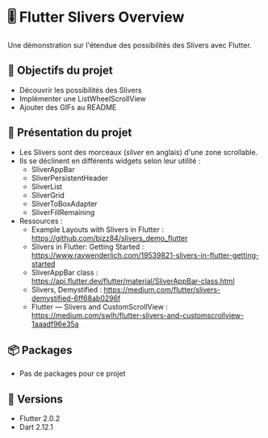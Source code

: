 # :level_slider: Flutter Slivers Overview

Une démonstration sur l'étendue des possibilités des Slivers avec Flutter.

## :rocket: Objectifs du projet

* Découvrir les possibilités des Slivers
* Implémenter une ListWheelScrollView
* Ajouter des GIFs au README

## :dart: Présentation du projet

* Les Slivers sont des morceaux (*sliver* en anglais) d'une zone scrollable.
* Ils se déclinent en différents widgets selon leur utilité :   
   * SliverAppBar
   * SliverPersistentHeader
   * SliverList
   * SliverGrid
   * SliverToBoxAdapter
   * SliverFillRemaining
* Ressources :   
   * Example Layouts with Slivers in Flutter : https://github.com/bizz84/slivers_demo_flutter
   * Slivers in Flutter: Getting Started : https://www.raywenderlich.com/19539821-slivers-in-flutter-getting-started
   * SliverAppBar class : https://api.flutter.dev/flutter/material/SliverAppBar-class.html
   * Slivers, Demystified : https://medium.com/flutter/slivers-demystified-6ff68ab0296f
   * Flutter — Slivers and CustomScrollView : https://medium.com/swlh/flutter-slivers-and-customscrollview-1aaadf96e35a

## :package: Packages

* Pas de packages pour ce projet

## :pushpin: Versions

* Flutter 2.0.2
* Dart 2.12.1
